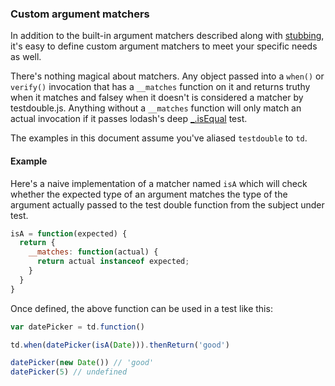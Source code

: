 ### Custom argument matchers

In addition to the built-in argument matchers described along with
[stubbing](5-stubbing-results.md#loosening-stubbings-with-argument-matchers),
it's easy to define custom argument matchers to meet your specific needs as well.

There's nothing magical about matchers. Any object passed into a `when()` or
`verify()` invocation that has a `__matches` function on it and returns truthy
when it matches and falsey when it doesn't is considered a matcher by
testdouble.js. Anything without a `__matches` function will only match an
actual invocation if it passes lodash's deep
[_.isEqual](https://lodash.com/docs#isEqual) test.

The examples in this document assume you've aliased `testdouble` to `td`.

#### Example

Here's a naive implementation of a matcher named `isA` which will check whether
the expected type of an argument matches the type of the argument actually passed
to the test double function from the subject under test.

``` javascript
isA = function(expected) {
  return {
    __matches: function(actual) {
      return actual instanceof expected;
    }
  }
}
```

Once defined, the above function can be used in a test like this:

``` javascript
var datePicker = td.function()

td.when(datePicker(isA(Date))).thenReturn('good')

datePicker(new Date()) // 'good'
datePicker(5) // undefined
```

